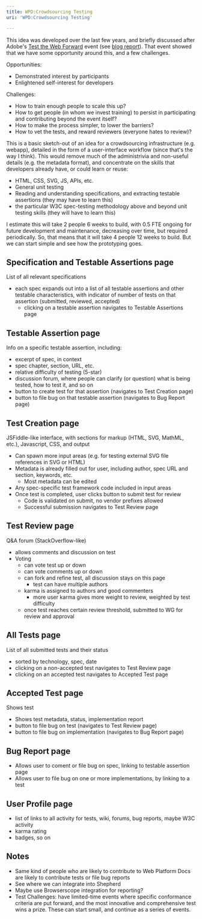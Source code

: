 ```yaml
---
title: WPD:Crowdsourcing Testing
uri: 'WPD:Crowdsourcing Testing'

---
```

This idea was developed over the last few years, and briefly discussed after Adobe's [Test the Web Forward](http://testthewebforward.org/) event (see [blog report](http://blogs.adobe.com/webplatform/2012/06/20/test-the-web-forward-weekend/)). That event showed that we have some opportunity around this, and a few challenges.

Opportunities:

-   Demonstrated interest by participants
-   Enlightened self-interest for developers

Challenges:

-   How to train enough people to scale this up?
-   How to get people (in whom we invest training) to persist in participating and contributing beyond the event itself?
-   How to make the process simpler, to lower the barriers?
-   How to vet the tests, and reward reviewers (everyone hates to review)?

This is a basic sketch-out of an idea for a crowdsourcing infrastructure (e.g. webapp), detailed in the form of a user-interface workflow (since that's the way I think). This would remove much of the administrivia and non-useful details (e.g. the metadata format), and concentrate on the skills that developers already have, or could learn or reuse:

-   HTML, CSS, SVG, JS, APIs, etc.
-   General unit testing
-   Reading and understanding specifications, and extracting testable assertions (they may have to learn this)
-   the particular W3C spec-testing methodology above and beyond unit testing skills (they will have to learn this)

I estimate this will take 2 people 6 weeks to build, with 0.5 FTE ongoing for future development and maintenance, decreasing over time, but required periodically. So, that means that it will take 4 people 12 weeks to build. But we can start simple and see how the prototyping goes.

## Specification and Testable Assertions page

List of all relevant specifications

-   each spec expands out into a list of all testable assertions and other testable characteristics, with indicator of number of tests on that assertion (submitted, reviewed, accepted)
    -   clicking on a testable assertion navigates to Testable Assertions page

## Testable Assertion page

Info on a specific testable assertion, including:

-   excerpt of spec, in context
-   spec chapter, section, URL, etc.
-   relative difficulty of testing (5-star)
-   discussion forum, where people can clarify (or question) what is being tested, how to test it, and so on
-   button to create test for that assertion (navigates to Test Creation page)
-   button to file bug on that testable assertion (navigates to Bug Report page)

## Test Creation page

JSFiddle-like interface, with sections for markup (HTML, SVG, MathML, etc.), Javascript, CSS, and output

-   Can spawn more input areas (e.g. for testing external SVG file references in SVG or HTML)
-   Metadata is already filled out for user, including author, spec URL and section, keywords, etc.
    -   Most metadata can be edited
-   Any spec-specific test framework code included in input areas
-   Once test is completed, user clicks button to submit test for review
    -   Code is validated on submit, no vendor prefixes allowed
    -   Successful submission navigates to Test Review page

## Test Review page

Q&A forum (StackOverflow-like)

-   allows comments and discussion on test
-   Voting
    -   can vote test up or down
    -   can vote comments up or down
    -   can fork and refine test, all discussion stays on this page
        -   test can have multiple authors
    -   karma is assigned to authors and good commenters
        -   more user karma gives more weight to review, weighted by test difficulty
    -   once test reaches certain review threshold, submitted to WG for review and approval

## All Tests page

List of all submitted tests and their status

-   sorted by technology, spec, date
-   clicking on a non-accepted test navigates to Test Review page
-   clicking on an accepted test navigates to Accepted Test page

## Accepted Test page

Shows test

-   Shows test metadata, status, implementation report
-   button to file bug on test (navigates to Test Review page)
-   button to file bug on implementation (navigates to Bug Report page)

## Bug Report page

-   Allows user to coment or file bug on spec, linking to testable assertion page
-   Allows user to file bug on one or more implementations, by linking to a test

## User Profile page

-   list of links to all activity for tests, wiki, forums, bug reports, maybe W3C activity
-   karma rating
-   badges, so on

## Notes

-   Same kind of people who are likely to contribute to Web Platform Docs are likely to contribute tests or file bug reports
-   See where we can integrate into Shepherd
-   Maybe use Browserscope integration for reporting?
-   Test Challenges: have limited-time events where specific conformance criteria are put forward, and the most innovative and comprehensive test wins a prize. These can start small, and continue as a series of events.
